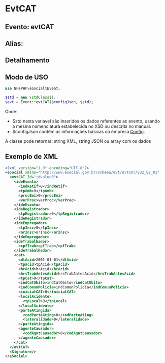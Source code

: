 # EvtCAT

## Evento: evtCAT

## Alias: 


## Detalhamento





## Modo de USO

```php
use NFePHP\eSocial\Event;

$std = new \stdClass();
$evt = Event::evtCAT($configJson, $std);
```

Onde:
- $std nesta variavel são inseridos os dados referentes ao evento, usando a mesma nomenclatura estabelecida no XSD ou descrita no manual.
- $configJson contêm as informações básicas da empresa [Config](Config.md).

A classe pode retornar: string XML, string JSON ou array com os dados


## Exemplo de XML

```xml
<?xml version="1.0" encoding="UTF-8"?>
<eSocial xmlns="http://www.esocial.gov.br/schema/evt/evtCAT/v02_02_01" xmlns:xsi="http://www.w3.org/2001/XMLSchema-instance" xsi:schemaLocation="http://www.esocial.gov.br/schema/evt/evtCAT/v02_02_01 ../schemes/evtCAT.xsd ">
  <evtCAT Id="idvalue0">
    <ideEvento>
      <indRetif>0</indRetif>
      <tpAmb>0</tpAmb>
      <procEmi>0</procEmi>
      <verProc>verProc</verProc>
    </ideEvento>
    <ideRegistrador>
      <tpRegistrador>0</tpRegistrador>
    </ideRegistrador>
    <ideEmpregador>
      <tpInsc>0</tpInsc>
      <nrInsc>nrInsc</nrInsc>
    </ideEmpregador>
    <ideTrabalhador>
      <cpfTrab>cpfTrab</cpfTrab>
    </ideTrabalhador>
    <cat>
      <dtAcid>2001-01-01</dtAcid>
      <tpAcid>tpAcid</tpAcid>
      <hrAcid>hrAcid</hrAcid>
      <hrsTrabAntesAcid>hrsTrabAntesAcid</hrsTrabAntesAcid>
      <tpCat>0</tpCat>
      <indCatObito>indCatObito</indCatObito>
      <indComunPolicia>indComunPolicia</indComunPolicia>
      <iniciatCAT>0</iniciatCAT>
      <localAcidente>
        <tpLocal>0</tpLocal>
      </localAcidente>
      <parteAtingida>
        <codParteAting>0</codParteAting>
        <lateralidade>0</lateralidade>
      </parteAtingida>
      <agenteCausador>
        <codAgntCausador>0</codAgntCausador>
      </agenteCausador>
    </cat>
  </evtCAT>
  <Signature/>
</eSocial>

```
